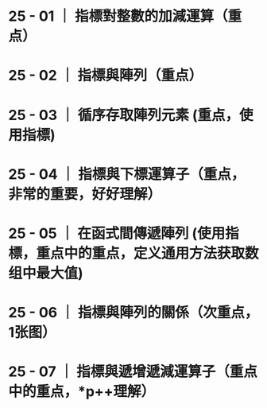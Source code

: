 # 25 - 01 ｜ 指標對整數的加減運算（重点）

# 25 - 02 ｜ 指標與陣列（重点）

# 25 - 03 ｜ 循序存取陣列元素 (重点，使用指標)

# 25 - 04 ｜ 指標與下標運算子（重点，非常的重要，好好理解）

# 25 - 05 ｜ 在函式間傳遞陣列 (使用指標，重点中的重点，定义通用方法获取数组中最大值)

# 25 - 06 ｜ 指標與陣列的關係（次重点，1张图）

# 25 - 07 ｜ 指標與遞增遞減運算子（重点中的重点，*p++理解）
